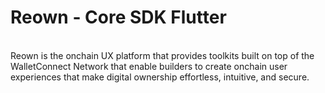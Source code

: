 # **Reown - Core SDK Flutter**

<br />
Reown is the onchain UX platform that provides toolkits built on top of the WalletConnect Network that enable builders to create onchain user experiences that make digital ownership effortless, intuitive, and secure.
